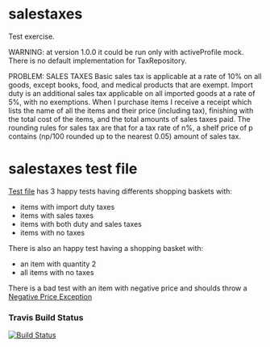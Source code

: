 # salestaxes
Test exercise.

WARNING: at version 1.0.0 it could be run only with activeProfile mock. There is no default implementation for TaxRepository.

PROBLEM: SALES TAXES
Basic sales tax is applicable at a rate of 10% on all goods, except books, food, and medical 
products that are exempt. Import duty is an additional sales tax applicable on all imported goods
at a rate of 5%, with no exemptions.
When I purchase items I receive a receipt which lists the name of all the items and their price 
(including tax), finishing with the total cost of the items, and the total amounts of sales taxes 
paid. The rounding rules for sales tax are that for a tax rate of n%, a shelf price of p contains 
(np/100 rounded up to the nearest 0.05) amount of sales tax.

# salestaxes test file
[Test file](src/test/java/com/lastminute/marcoluly/SalestaxesApplicationTests.java) has 3 happy tests having differents shopping baskets with:
- items with import duty taxes
- items with sales taxes
- items with both duty and sales taxes
- items with no taxes

There is also an happy test having a shopping basket with:
- an item with quantity 2
- all items with no taxes

There is a bad test with an item with negative price and shoulds throw a [Negative Price Exception](src/main/java/com/lastminute/marcoluly/exceptions/NotNegativePriceException.java)

### Travis Build Status
[![Build Status](https://travis-ci.org/pacciu/salestaxes.svg?branch=master)](https://travis-ci.org/pacciu/salestaxes)
